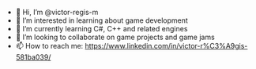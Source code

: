- 👋 Hi, I’m @victor-regis-m
- 👀 I’m interested in learning about game development
- 🌱 I’m currently learning C#, C++ and related engines
- 💞️ I’m looking to collaborate on game projects and game jams
- 📫 How to reach me: https://www.linkedin.com/in/victor-r%C3%A9gis-581ba039/

<!---
victor-regis-m/victor-regis-m is a ✨ special ✨ repository because its `README.md` (this file) appears on your GitHub profile.
You can click the Preview link to take a look at your changes.
--->
